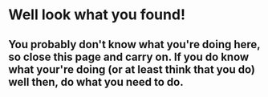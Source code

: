 # Well look what you found!
## You probably don't know what you're doing here, so close this page and carry on. If you do know what your're doing (or at least think that you do) well then, do what you need to do.
